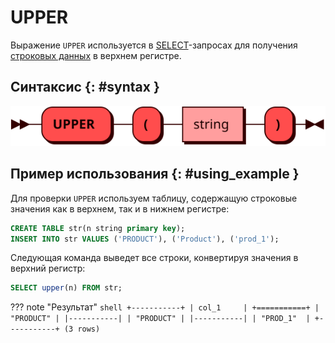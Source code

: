 # UPPER

Выражение `UPPER` используется в [SELECT](select.md)-запросах для
получения [строковых данных](../sql_types.md#text) в верхнем регистре.

## Синтаксис {: #syntax }

![UPPER](../../images/ebnf/upper.svg)

## Пример использования {: #using_example }

Для проверки `UPPER` используем таблицу, содержащую строковые
значения как в верхнем, так и в нижнем регистре:

```sql
CREATE TABLE str(n string primary key);
INSERT INTO str VALUES ('PRODUCT'), ('Product'), ('prod_1');
```

Следующая команда выведет все строки, конвертируя значения в верхний
регистр:

```sql
SELECT upper(n) FROM str;
```

??? note "Результат"
    ```shell
    +-----------+
    | col_1     |
    +===========+
    | "PRODUCT" |
    |-----------|
    | "PRODUCT" |
    |-----------|
    | "PROD_1"  |
    +-----------+
    (3 rows)
    ```

